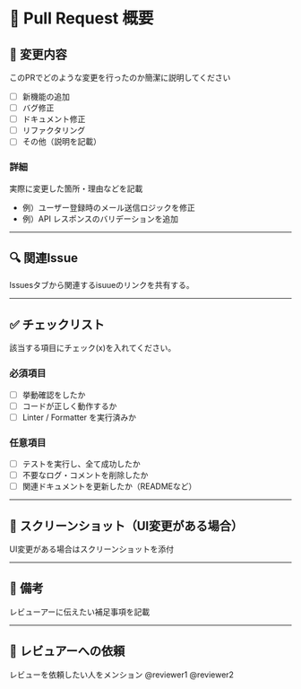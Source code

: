 # 🚀 Pull Request 概要

## 📝 変更内容
このPRでどのような変更を行ったのか簡潔に説明してください
- [ ] 新機能の追加
- [ ] バグ修正
- [ ] ドキュメント修正
- [ ] リファクタリング
- [ ] その他（説明を記載）

### 詳細
実際に変更した箇所・理由などを記載
- 例）ユーザー登録時のメール送信ロジックを修正  
- 例）API レスポンスのバリデーションを追加  

---

## 🔍 関連Issue
Issuesタブから関連するisuueのリンクを共有する。


---

## ✅ チェックリスト
該当する項目にチェック(x)を入れてください。
### 必須項目
- [ ] 挙動確認をしたか
- [ ] コードが正しく動作するか
- [ ] Linter / Formatter を実行済みか

### 任意項目
- [ ] テストを実行し、全て成功したか
- [ ] 不要なログ・コメントを削除したか
- [ ] 関連ドキュメントを更新したか（READMEなど）

---

## 📸 スクリーンショット（UI変更がある場合）
UI変更がある場合はスクリーンショットを添付

---

## 💬 備考
レビューアーに伝えたい補足事項を記載

---

## 👥 レビュアーへの依頼
レビューを依頼したい人をメンション
@reviewer1 @reviewer2